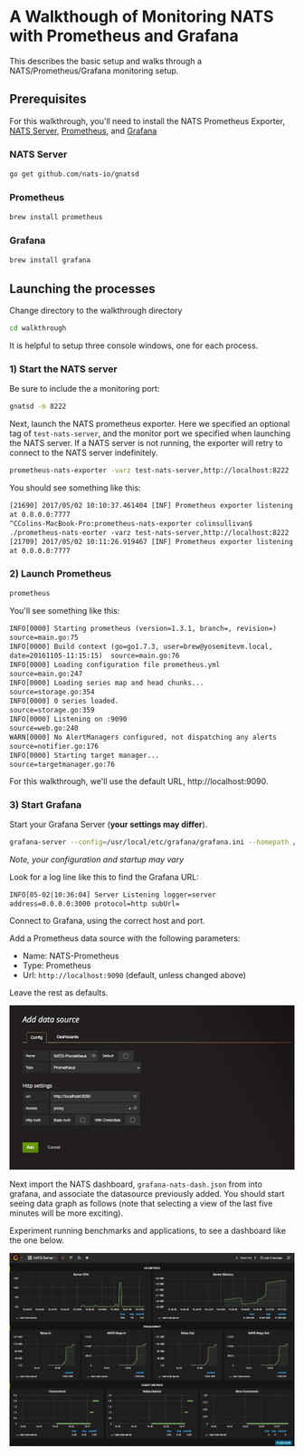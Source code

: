 
# A Walkthough of Monitoring NATS with Prometheus and Grafana

This describes the basic setup and walks through a 
NATS/Prometheus/Grafana monitoring setup.

## Prerequisites
For this walkthrough, you'll need to install the NATS Prometheus Exporter, [NATS Server](https://github.com/nats-io/gnatsd), [Prometheus](https://prometheus.io/), and [Grafana](https://grafana.com/)

### NATS Server
```bash
go get github.com/nats-io/gnatsd
```

### Prometheus
```sh
brew install prometheus
```

### Grafana
```sh
brew install grafana
```

## Launching the processes

Change directory to the walkthrough directory
```sh
cd walkthrough
```

It is helpful to setup three console windows, one for each process.

### 1) Start the NATS server 
Be sure to include the a monitoring port:
```sh
gnatsd -m 8222
```

Next, launch the NATS prometheus exporter.  Here we specified an optional tag
of `test-nats-server`, and the monitor port we specified when launching the 
NATS server.  If a NATS server is not running, the exporter will retry to connect
to the NATS server indefinitely.
```sh
prometheus-nats-exporter -varz test-nats-server,http://localhost:8222
```

You should see something like this:
```text
[21690] 2017/05/02 10:10:37.461404 [INF] Prometheus exporter listening at 0.0.0.0:7777
^CColins-MacBook-Pro:prometheus-nats-exporter colinsullivan$ ./prometheus-nats-eorter -varz test-nats-server,http://localhost:8222
[21709] 2017/05/02 10:11:26.919467 [INF] Prometheus exporter listening at 0.0.0.0:7777
```

### 2) Launch Prometheus
```sh
prometheus
```

You'll see something like this:
```text
INFO[0000] Starting prometheus (version=1.3.1, branch=, revision=)  source=main.go:75
INFO[0000] Build context (go=go1.7.3, user=brew@yosemitevm.local, date=20161105-11:15:15)  source=main.go:76
INFO[0000] Loading configuration file prometheus.yml     source=main.go:247
INFO[0000] Loading series map and head chunks...         source=storage.go:354
INFO[0000] 0 series loaded.                              source=storage.go:359
INFO[0000] Listening on :9090                            source=web.go:240
WARN[0000] No AlertManagers configured, not dispatching any alerts  source=notifier.go:176
INFO[0000] Starting target manager...                    source=targetmanager.go:76
```

For this walkthrough, we'll use the default URL, http://localhost:9090.

### 3) Start Grafana

Start your Grafana Server (__your settings may differ__).
```bash
grafana-server --config=/usr/local/etc/grafana/grafana.ini --homepath /usr/local/share/grafana cfg:default.paths.logs=/usr/local/var/log/grafana cfg:default.paths.data=/usr/local/var/lib/grafana cfg:default.paths.plugins=/usr/local/var/lib/grafana/plugins
```

*Note, your configuration and startup may vary*

Look for a log line like this to find the Grafana URL:
```text
INFO[05-02|10:36:04] Server Listening logger=server address=0.0.0.0:3000 protocol=http subUrl=
```

Connect to Grafana, using the correct host and port.

Add a Prometheus data source with the following parameters:
* Name:  NATS-Prometheus
* Type:  Prometheus
* Url:  `http://localhost:9090` (default, unless changed above)

Leave the rest as defaults.

![Data Source Image](images/GrafanaDatasource.jpg?raw=true "Grafana NATS Data Source")

Next import the NATS dashboard, `grafana-nats-dash.json` from into grafana, and associate the 
datasource previously added.  You should start seeing data graph as follows (note that
selecting a view of the last five minutes will be more exciting).

Experiment running benchmarks and applications, to see a dashboard like the one below.

![Dashboard Image](images/GrafanaDashboard.jpg?raw=true "Grafana NATS Dashboard")




